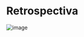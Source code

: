 # Retrospectiva
![image](https://user-images.githubusercontent.com/37554378/138806850-599fc701-6880-468a-8082-d8c3335d03b5.png)


